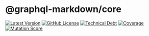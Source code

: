 # @graphql-markdown/core

[![Latest Version](https://img.shields.io/npm/v/@graphql-markdown/core?style=flat)](https://www.npmjs.com/package/@graphql-markdown/core)
[![GitHub License](https://img.shields.io/github/license/graphql-markdown/graphql-markdown?style=flat)](https://raw.githubusercontent.com/graphql-markdown/graphql-markdown/main/LICENSE)
[![Technical Debt](https://sonarcloud.io/api/project_badges/measure?project=graphql-markdown_core&metric=sqale_index)](https://sonarcloud.io/summary/new_code?id=graphql-markdown_core)
[![Coverage](https://sonarcloud.io/api/project_badges/measure?project=graphql-markdown_core&metric=coverage)](https://sonarcloud.io/summary/new_code?id=graphql-markdown_core)
[![Mutation Score](https://img.shields.io/endpoint?label=mutation%20score&style=flat&url=https%3A%2F%2Fbadge-api.stryker-mutator.io%2Fgithub.com%2Fgraphql-markdown%2Fgraphql-markdown%2Fmain%3Fmodule%3Dcore)](https://dashboard.stryker-mutator.io/reports/github.com/graphql-markdown/graphql-markdown/main?module=core)

